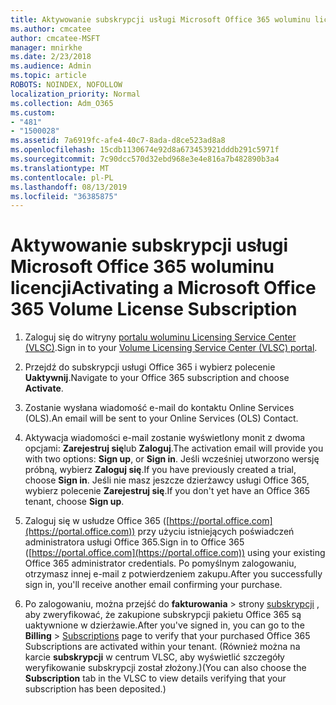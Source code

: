 ```yaml
---
title: Aktywowanie subskrypcji usługi Microsoft Office 365 woluminu licencji
ms.author: cmcatee
author: cmcatee-MSFT
manager: mnirkhe
ms.date: 2/23/2018
ms.audience: Admin
ms.topic: article
ROBOTS: NOINDEX, NOFOLLOW
localization_priority: Normal
ms.collection: Adm_O365
ms.custom:
- "481"
- "1500028"
ms.assetid: 7a6919fc-afe4-40c7-8ada-d8ce523ad8a8
ms.openlocfilehash: 15cdb1130674e92d8a673453921dddb291c5971f
ms.sourcegitcommit: 7c90dcc570d32ebd968e3e4e816a7b482890b3a4
ms.translationtype: MT
ms.contentlocale: pl-PL
ms.lasthandoff: 08/13/2019
ms.locfileid: "36385875"
---
```

# <a name="activating-a-microsoft-office-365-volume-license-subscription"></a><span data-ttu-id="a073f-102">Aktywowanie subskrypcji usługi Microsoft Office 365 woluminu licencji</span><span class="sxs-lookup"><span data-stu-id="a073f-102">Activating a Microsoft Office 365 Volume License Subscription</span></span>

1. <span data-ttu-id="a073f-103">Zaloguj się do witryny [portalu woluminu Licensing Service Center (VLSC)](http://go.microsoft.com/fwlink/p/?LinkId=329762).</span><span class="sxs-lookup"><span data-stu-id="a073f-103">Sign in to your [Volume Licensing Service Center (VLSC) portal](http://go.microsoft.com/fwlink/p/?LinkId=329762).</span></span>

2. <span data-ttu-id="a073f-104">Przejdź do subskrypcji usługi Office 365 i wybierz polecenie **Uaktywnij**.</span><span class="sxs-lookup"><span data-stu-id="a073f-104">Navigate to your Office 365 subscription and choose **Activate**.</span></span>

3. <span data-ttu-id="a073f-105">Zostanie wysłana wiadomość e-mail do kontaktu Online Services (OLS).</span><span class="sxs-lookup"><span data-stu-id="a073f-105">An email will be sent to your Online Services (OLS) Contact.</span></span>

4. <span data-ttu-id="a073f-106">Aktywacja wiadomości e-mail zostanie wyświetlony monit z dwoma opcjami: **Zarejestruj się**lub **Zaloguj**.</span><span class="sxs-lookup"><span data-stu-id="a073f-106">The activation email will provide you with two options: **Sign up**, or **Sign in**.</span></span> <span data-ttu-id="a073f-107">Jeśli wcześniej utworzono wersję próbną, wybierz **Zaloguj się**.</span><span class="sxs-lookup"><span data-stu-id="a073f-107">If you have previously created a trial, choose **Sign in**.</span></span> <span data-ttu-id="a073f-108">Jeśli nie masz jeszcze dzierżawcy usługi Office 365, wybierz polecenie **Zarejestruj się**.</span><span class="sxs-lookup"><span data-stu-id="a073f-108">If you don't yet have an Office 365 tenant, choose **Sign up**.</span></span>

5. <span data-ttu-id="a073f-109">Zaloguj się w usłudze Office 365 ([https://portal.office.com](https://portal.office.com)) przy użyciu istniejących poświadczeń administratora usługi Office 365.</span><span class="sxs-lookup"><span data-stu-id="a073f-109">Sign in to Office 365 ([https://portal.office.com](https://portal.office.com)) using your existing Office 365 administrator credentials.</span></span> <span data-ttu-id="a073f-110">Po pomyślnym zalogowaniu, otrzymasz innej e-mail z potwierdzeniem zakupu.</span><span class="sxs-lookup"><span data-stu-id="a073f-110">After you successfully sign in, you'll receive another email confirming your purchase.</span></span>

6. <span data-ttu-id="a073f-111">Po zalogowaniu, można przejść do **fakturowania** \> strony [subskrypcji](https://go.microsoft.com/fwlink/p/?linkid=842054) , aby zweryfikować, że zakupione subskrypcji pakietu Office 365 są uaktywnione w dzierżawie.</span><span class="sxs-lookup"><span data-stu-id="a073f-111">After you've signed in, you can go to the **Billing** \> [Subscriptions](https://go.microsoft.com/fwlink/p/?linkid=842054) page to verify that your purchased Office 365 Subscriptions are activated within your tenant.</span></span> <span data-ttu-id="a073f-112">(Również można na karcie **subskrypcji** w centrum VLSC, aby wyświetlić szczegóły weryfikowanie subskrypcji został złożony.)</span><span class="sxs-lookup"><span data-stu-id="a073f-112">(You can also choose the **Subscription** tab in the VLSC to view details verifying that your subscription has been deposited.)</span></span>